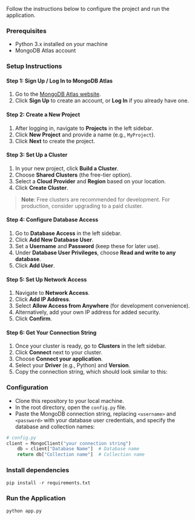 Follow the instructions below to configure the project and run the application.

### Prerequisites

- Python 3.x installed on your machine
- MongoDB Atlas account

### Setup Instructions

#### Step 1: Sign Up / Log In to MongoDB Atlas
1. Go to the [MongoDB Atlas website](https://www.mongodb.com/cloud/atlas).
2. Click **Sign Up** to create an account, or **Log In** if you already have one.

#### Step 2: Create a New Project
1. After logging in, navigate to **Projects** in the left sidebar.
2. Click **New Project** and provide a name (e.g., `MyProject`).
3. Click **Next** to create the project.

#### Step 3: Set Up a Cluster
1. In your new project, click **Build a Cluster**.
2. Choose **Shared Clusters** (the free-tier option).
3. Select a **Cloud Provider** and **Region** based on your location.
4. Click **Create Cluster**.

> **Note**: Free clusters are recommended for development. For production, consider upgrading to a paid cluster.

#### Step 4: Configure Database Access
1. Go to **Database Access** in the left sidebar.
2. Click **Add New Database User**.
3. Set a **Username** and **Password** (keep these for later use).
4. Under **Database User Privileges**, choose **Read and write to any database**.
5. Click **Add User**.

#### Step 5: Set Up Network Access
1. Navigate to **Network Access**.
2. Click **Add IP Address**.
3. Select **Allow Access from Anywhere** (for development convenience).
4. Alternatively, add your own IP address for added security.
5. Click **Confirm**.

#### Step 6: Get Your Connection String
1. Once your cluster is ready, go to **Clusters** in the left sidebar.
2. Click **Connect** next to your cluster.
3. Choose **Connect your application**.
4. Select your **Driver** (e.g., Python) and **Version**.
5. Copy the connection string, which should look similar to this:

### Configuration

- Clone this repository to your local machine.
- In the root directory, open the `config.py` file.
- Paste the MongoDB connection string, replacing `<username>` and `<password>` with your database user credentials, and specify the database and collection names:
```python
# config.py
client = MongoClient("your connection string")  
    db = client["Database Name"]  # Database name
    return db["Collection name"]  # Collection name
```
### Install dependencies
```python
pip install -r requirements.txt
```

### Run the Application
```python
python app.py
```
